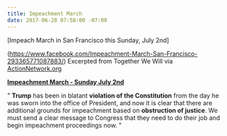 ```yaml
---
title: Impeachment March
date: 2017-06-28 07:58:00 -07:00
---
```


[Impeach March in San Francisco this Sunday, July 2nd]

(https://www.facebook.com/Impeachment-March-San-Francisco-293365771087883/)
Excerpted from Together We Will via [ActionNetwork.org](http://twwusa.org/?s=impeachment)

[**Impeachment March - Sunday July 2nd**](https://www.facebook.com/Impeachment-March-San-Francisco-293365771087883/)

"  **Trump** has been in blatant **violation of the Constitution** from the day he was sworn into the office of President, and now it is clear that there are additional grounds for impeachment based on **obstruction of justice**.  We must send a clear message to Congress that they need to do their job and begin impeachment proceedings now.  "



